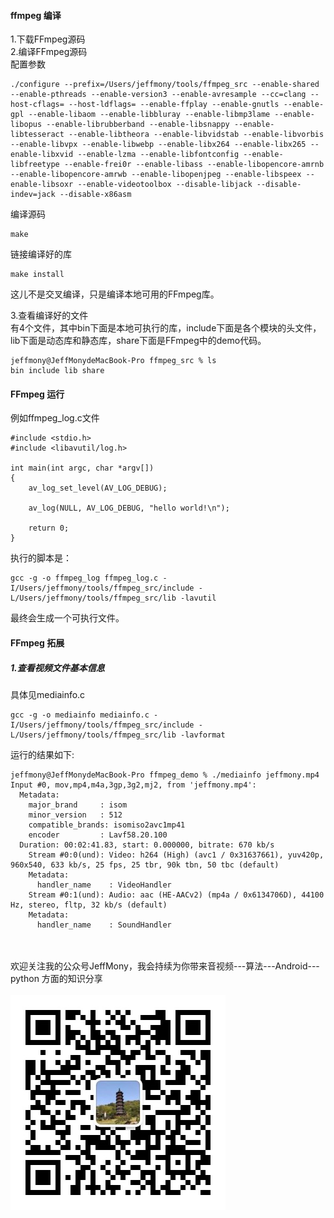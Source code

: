 #### ffmpeg 编译
1.下载FFmpeg源码<br>
2.编译FFmpeg源码<br>
配置参数
```
./configure --prefix=/Users/jeffmony/tools/ffmpeg_src --enable-shared --enable-pthreads --enable-version3 --enable-avresample --cc=clang --host-cflags= --host-ldflags= --enable-ffplay --enable-gnutls --enable-gpl --enable-libaom --enable-libbluray --enable-libmp3lame --enable-libopus --enable-librubberband --enable-libsnappy --enable-libtesseract --enable-libtheora --enable-libvidstab --enable-libvorbis --enable-libvpx --enable-libwebp --enable-libx264 --enable-libx265 --enable-libxvid --enable-lzma --enable-libfontconfig --enable-libfreetype --enable-frei0r --enable-libass --enable-libopencore-amrnb --enable-libopencore-amrwb --enable-libopenjpeg --enable-libspeex --enable-libsoxr --enable-videotoolbox --disable-libjack --disable-indev=jack --disable-x86asm 
```

编译源码
```
make
```

链接编译好的库
```
make install
```

这儿不是交叉编译，只是编译本地可用的FFmpeg库。<br>

3.查看编译好的文件<br>
有4个文件，其中bin下面是本地可执行的库，include下面是各个模块的头文件，lib下面是动态库和静态库，share下面是FFmpeg中的demo代码。
```
jeffmony@JeffMonydeMacBook-Pro ffmpeg_src % ls
bin include lib share
```

#### FFmpeg 运行
例如ffmpeg_log.c文件
```
#include <stdio.h>
#include <libavutil/log.h>

int main(int argc, char *argv[])
{
    av_log_set_level(AV_LOG_DEBUG);

    av_log(NULL, AV_LOG_DEBUG, "hello world!\n");

    return 0;
}
```

执行的脚本是：
```
gcc -g -o ffmpeg_log ffmpeg_log.c -I/Users/jeffmony/tools/ffmpeg_src/include -L/Users/jeffmony/tools/ffmpeg_src/lib -lavutil
```
最终会生成一个可执行文件。

#### FFmpeg 拓展
##### 1.查看视频文件基本信息
具体见mediainfo.c
```
gcc -g -o mediainfo mediainfo.c -I/Users/jeffmony/tools/ffmpeg_src/include -L/Users/jeffmony/tools/ffmpeg_src/lib -lavformat
```
运行的结果如下:
```
jeffmony@JeffMonydeMacBook-Pro ffmpeg_demo % ./mediainfo jeffmony.mp4 
Input #0, mov,mp4,m4a,3gp,3g2,mj2, from 'jeffmony.mp4':
  Metadata:
    major_brand     : isom
    minor_version   : 512
    compatible_brands: isomiso2avc1mp41
    encoder         : Lavf58.20.100
  Duration: 00:02:41.83, start: 0.000000, bitrate: 670 kb/s
    Stream #0:0(und): Video: h264 (High) (avc1 / 0x31637661), yuv420p, 960x540, 633 kb/s, 25 fps, 25 tbr, 90k tbn, 50 tbc (default)
    Metadata:
      handler_name    : VideoHandler
    Stream #0:1(und): Audio: aac (HE-AACv2) (mp4a / 0x6134706D), 44100 Hz, stereo, fltp, 32 kb/s (default)
    Metadata:
      handler_name    : SoundHandler
```



<br><br>欢迎关注我的公众号JeffMony，我会持续为你带来音视频---算法---Android---python 方面的知识分享<br><br>
![](./JeffMony.jpg)
